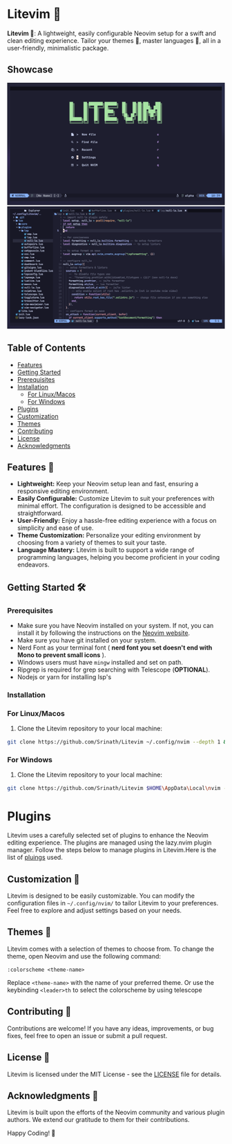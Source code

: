 # Litevim 🌿 

**Litevim 🚀**: A lightweight, easily configurable Neovim setup for a swift and clean editing experience. Tailor your themes 🎨, master languages 🚀, all in a user-friendly, minimalistic package.

## Showcase

![Showcase1](./assets/2023-12-24-164452_hyprshot.png)
![Showcase2](./assets/2023-12-24-160255_hyprshot.png)

## Table of Contents

- [Features](#features-)
- [Getting Started](#getting-started-%EF%B8%8F)
- [Prerequisites](#prerequisites)
- [Installation](#installation)
  - [For Linux/Macos](#for-linuxmacos)
  - [For Windows](#for-windows)
- [Plugins](#plugins)
- [Customization](#customization-)
- [Themes](#themes-)
- [Contributing](#contributing-)
- [License](#license-)
- [Acknowledgments](#acknowledgments-)

## Features 🚀

- **Lightweight:** Keep your Neovim setup lean and fast, ensuring a responsive editing environment.
- **Easily Configurable:** Customize Litevim to suit your preferences with minimal effort. The configuration is designed to be accessible and straightforward.
- **User-Friendly:** Enjoy a hassle-free editing experience with a focus on simplicity and ease of use.
- **Theme Customization:** Personalize your editing environment by choosing from a variety of themes to suit your taste.
- **Language Mastery:** Litevim is built to support a wide range of programming languages, helping you become proficient in your coding endeavors.

## Getting Started 🛠️

### Prerequisites

- Make sure you have Neovim installed on your system. If not, you can install it by following the instructions on the [Neovim website](https://neovim.io/).
- Make sure you have git installed on your system.
- Nerd Font as your terminal font ( **nerd font you set doesn't end with Mono to prevent small icons** ).
- Windows users must have `mingw` installed and set on path.
- Ripgrep is required for grep searching with Telescope (**OPTIONAL**).
- Nodejs or yarn for installing lsp's

### Installation

### For Linux/Macos

1. Clone the Litevim repository to your local machine:

```bash
git clone https://github.com/Srinath/Litevim ~/.config/nvim --depth 1 && nvim
```

### For Windows

1. Clone the Litevim repository to your local machine:

```bash
git clone https://github.com/Srinath/Litevim $HOME\AppData\Local\nvim --depth 1 && nvim
```

# Plugins

Litevim uses a carefully selected set of plugins to enhance the Neovim editing experience. The plugins are managed using the lazy.nvim plugin manager. Follow the steps below to manage plugins in Litevim.Here is the list of <a href="./docs/plugins.md">pluings</a> used. 

## Customization 🎨

Litevim is designed to be easily customizable. You can modify the configuration files in `~/.config/nvim/` to tailor Litevim to your preferences. Feel free to explore and adjust settings based on your needs.

## Themes 🌈

Litevim comes with a selection of themes to choose from. To change the theme, open Neovim and use the following command:

```vim
:colorscheme <theme-name>
```

Replace `<theme-name>` with the name of your preferred theme.
Or use the keybinding `<leader>th` to select the colorscheme by using telescope

## Contributing 🤝

Contributions are welcome! If you have any ideas, improvements, or bug fixes, feel free to open an issue or submit a pull request.

## License 📝

Litevim is licensed under the MIT License - see the [LICENSE](LICENSE) file for details.

## Acknowledgments 🙏

Litevim is built upon the efforts of the Neovim community and various plugin authors. We extend our gratitude to them for their contributions.

Happy Coding! 🚀
